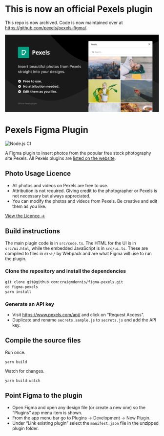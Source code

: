 # This is now an official Pexels plugin

This repo is now archived. Code is now maintained over at https://github.com/pexels/pexels-figma/.

![Plugin Cover Art](./assets/figma-cover.png)

# Pexels Figma Plugin

![Node.js CI](https://github.com/craigmdennis/figma-pexels/workflows/Node.js%20CI/badge.svg)

A Figma plugin to insert photos from the popular free stock photography site Pexels. All Pexels plugins are [listed on the website](https://www.pexels.com/pro/).

## Photo Usage Licence

- All photos and videos on Pexels are free to use.
- Attribution is not required. Giving credit to the photographer or Pexels is not necessary but always appreciated.
- You can modify the photos and videos from Pexels. Be creative and edit them as you like.

[View the Licence →](https://www.pexels.com/license/)

## Build instructions

The main plugin code is in `src/code.ts`. The HTML for the UI is in
`src/ui.html`, while the embedded JavaScript is in `src/ui.ts`. These are compiled to files in `dist/` by Webpack and are what Figma will use to run the plugin.

### Clone the repository and install the dependencies

```
git clone git@github.com:craigmdennis/figma-pexels.git
cd figma-pexels
yarn install
```

### Generate an API key

- Visit https://www.pexels.com/api/ and click on "Request Access".
- Duplicate and rename `secrets.sample.js` to `secrets.js` and add the API key.

## Compile the source files

Run once.

```
yarn build
```

Watch for changes.

```
yarn build:watch
```

## Point Figma to the plugin

- Open Figma and open any design file (or create a new one) so the “Plugins” app menu item is shown.
- From the app menu bar go to Plugins → Development → New Plugin.
- Under “Link existing plugin” select the `manifest.json` file in the unzipped plugin folder.
